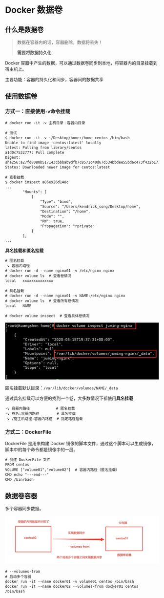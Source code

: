 # Docker 数据卷

## 什么是数据卷

> 数据在容器内的话，容器删除，数据将丢失！
>
> **需要将数据持久化**

Docker 容器中产生的数据，可以通过数据卷同步到本地，将容器内的目录挂载到宿主机上。

主要功能：容器的持久化和同步，容器间的数据共享

## 使用数据卷

### 方式一：直接使用`-v`命令挂载

```shell
# docker run -it -v 主机目录：容器内目录

# 测试
$ docker run -it -v ~/Desktop/home:/home centos /bin/bash
Unable to find image 'centos:latest' locally
latest: Pulling from library/centos
a1d0c7532777: Pull complete
Digest: sha256:a27fd8080b517143cbbbab9dfb7c8571c40d67d534bbdee55bd6c473f432b177
Status: Downloaded newer image for centos:latest

# 查看挂载
$ docker inspect a86e926d148c
...
        "Mounts": [
            {
                "Type": "bind",
                "Source": "/Users/kendrick_song/Desktop/home",
                "Destination": "/home",
                "Mode": "",
                "RW": true,
                "Propagation": "rprivate"
            }
        ],
...
```

**具名挂载和匿名挂载**

```shell
# 匿名挂载
-v 容器内路径
# docker run -d --name nginx01 -v /etc/nginx nginx
# docker volume ls  # 查看卷情况
local	xxxxxxxxxxxxxx

# 具名挂载
# docker run -d --name nginx01 -v NAME:/etc/nginx nginx
# docker volume ls  # 查看所有卷情况
local	NAME 

# docker volume inspect  # 查看具体卷情况
```

![image-20230710104744615](./assets/image-20230710104744615.png)

匿名挂载默认目录：`/var/lib/docker/volumes/NAME/_data`

通过具名挂载可以方便的找到一个卷，大多数情况下都使用**具名挂载**

```shell
-v 容器内路径            # 匿名挂载
-v 卷名:容器内路径        # 具名挂载
-v /宿主机路径:容器内路径  # 指定路径挂载
```

### 方式二：DockerFile

DockerFile 是用来构建 Docker 镜像的脚本文件，通过这个脚本可以生成镜像，脚本中的每个命令都是镜像中的一层。

```shell
# 创建 DockerFile 文件
FROM centos
VOLUME ["volume01","volume02"]  # 容器内路径（匿名挂载）
CMD echo "---end---"
CMD /bin/bash
```

## 数据卷容器

多个容器同步数据。

![image-20230710104756671](./assets/image-20230710104756671.png)

```shell
# --volumes-from
# 启动多个容器
docker run -it --name docker01 -v volume01 centos /bin/bash
docker run -it --name docker02 --volumes-from docker01 centos /bin/bash
```